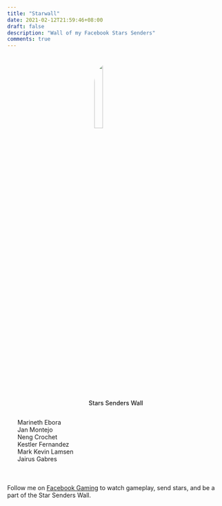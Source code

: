 ```yaml
---
title: "Starwall"
date: 2021-02-12T21:59:46+08:00
draft: false
description: "Wall of my Facebook Stars Senders"
comments: true
---
```


<img src="/images/stars.png" style="border-radius: 200px; margin-left: auto; margin-right: auto; width: 20%; display: block; margin-top: 2em; "/>
<p style="text-align: center; margin-bottom: 2em; margin-top: 5px; font-weight: 500; ">Stars Senders Wall</p>

<ul id="people-list" style="list-style-type: none;">
    <li>Marineth Ebora</li>
    <li>Jan Montejo</li>
    <li>Neng Crochet</li>
    <li>Kestler Fernandez</li>
    <li>Mark Kevin Lamsen</li>
    <li>Jairus Gabres</li>
</ul>

<p style="margin-top: 50px;">Follow me on <a href="https://fb.gg/RedDavidGG/" target="_blank">Facebook Gaming</a> to watch gameplay, send stars, and be a part of the Star Senders Wall.</p>
